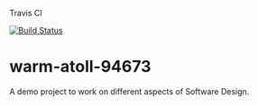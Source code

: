 Travis CI

[![Build Status](https://travis-ci.com/mambax/warm-atoll-94673.svg?branch=master)](https://travis-ci.com/mambax/warm-atoll-94673)

# warm-atoll-94673

A demo project to work on different aspects of Software Design.
